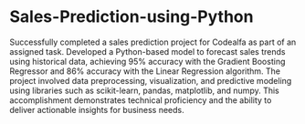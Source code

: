 # Sales-Prediction-using-Python
Successfully completed a sales prediction project for Codealfa as part of an assigned task. Developed a Python-based model to forecast sales trends using historical data, achieving 95% accuracy with the Gradient Boosting Regressor and 86% accuracy with the Linear Regression algorithm. The project involved data preprocessing, visualization, and predictive modeling using libraries such as scikit-learn, pandas, matplotlib, and numpy. This accomplishment demonstrates technical proficiency and the ability to deliver actionable insights for business needs.
